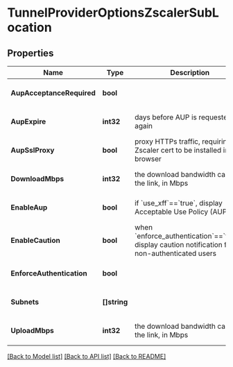 # TunnelProviderOptionsZscalerSubLocation

## Properties
Name | Type | Description | Notes
------------ | ------------- | ------------- | -------------
**AupAcceptanceRequired** | **bool** |  | [optional] [default to true]
**AupExpire** | **int32** | days before AUP is requested again | [optional] [default to 1]
**AupSslProxy** | **bool** | proxy HTTPs traffic, requiring Zscaler cert to be installed in browser | [optional] [default to false]
**DownloadMbps** | **int32** | the download bandwidth cap of the link, in Mbps | [optional] [default to null]
**EnableAup** | **bool** | if &#x60;use_xff&#x60;&#x3D;&#x3D;&#x60;true&#x60;, display Acceptable Use Policy (AUP) | [optional] [default to null]
**EnableCaution** | **bool** | when &#x60;enforce_authentication&#x60;&#x3D;&#x3D;&#x60;false&#x60;, display caution notification for non-authenticated users | [optional] [default to false]
**EnforceAuthentication** | **bool** |  | [optional] [default to false]
**Subnets** | **[]string** |  | [optional] [default to null]
**UploadMbps** | **int32** | the download bandwidth cap of the link, in Mbps | [optional] [default to null]

[[Back to Model list]](../README.md#documentation-for-models) [[Back to API list]](../README.md#documentation-for-api-endpoints) [[Back to README]](../README.md)


